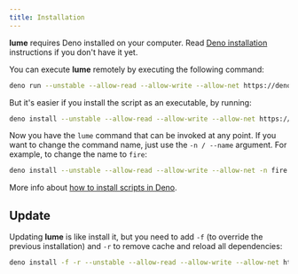 ```yaml
---
title: Installation
---
```


**lume** requires Deno installed on your computer. Read [Deno installation](https://deno.land/#installation) instructions if you don't have it yet.

You can execute **lume** remotely by executing the following command:

```sh
deno run --unstable --allow-read --allow-write --allow-net https://deno.land/x/lume/cli.js
```

But it's easier if you install the script as an executable, by running:

```sh
deno install --unstable --allow-read --allow-write --allow-net https://deno.land/x/lume/cli.js
```

Now you have the `lume` command that can be invoked at any point. If you want to change the command name, just use the `-n / --name` argument. For example, to change the name to `fire`:

```sh
deno install --unstable --allow-read --allow-write --allow-net -n fire https://deno.land/x/lume/cli.js
```

More info about [how to install scripts in Deno](https://deno.land/manual/tools/script_installer).

## Update

Updating **lume** is like install it, but you need to add `-f` (to override the previous installation) and `-r` to remove cache and reload all dependencies:

```sh
deno install -f -r --unstable --allow-read --allow-write --allow-net https://deno.land/x/lume/cli.js
```
